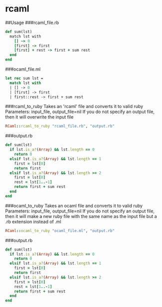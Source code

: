 # rcaml
##Usage
###rcaml_file.rb
```ruby
def sum(lst)
  match lst with
    [] -> 0
    [first] -> first
    [first] + rest -> first + sum rest
  end
end
```

###ocaml_file.ml
```ocaml
let rec sum lst =
  match lst with
  | [] -> 0
  | [first] -> first
  | first::rest -> first + sum rest
```

###rcaml_to_ruby
Takes an 'rcaml' file and converts it to valid ruby
Parameters: input_file, output_file=nil
If you do not specify an output file, then it will overwrite the input file
```ruby
RCaml::rcaml_to_ruby "rcaml_file.rb", "output.rb"
```
###output.rb
```ruby
def sum(lst)
  if lst.is_a?(Array) && lst.length == 0
    return 0
  elsif lst.is_a?(Array) && lst.length == 1
    first = lst[0]
    return first
  elsif lst.is_a?(Array) && lst.length >= 2
    first = lst[0]
    rest = lst[1..-1]
    return first + sum rest
  end
end
```

###ocaml_to_ruby
Takes an ocaml file and converts it to valid ruby
Parameters: input_file, output_file=nil
If you do not specify an output file, then it will make a new ruby file with the same name as the input file but a .rb extension instead of .ml
```ruby
RCaml::ocaml_to_ruby "ocaml_file.ml", "output.rb"
```
###output.rb
```ruby
def sum(lst)
  if lst.is_a?(Array) && lst.length == 0
    return 0
  elsif lst.is_a?(Array) && lst.length == 1
    first = lst[0]
    return first
  elsif lst.is_a?(Array) && lst.length >= 2
    first = lst[0]
    rest = lst[1..-1]
    return first + sum rest
  end
end
```

